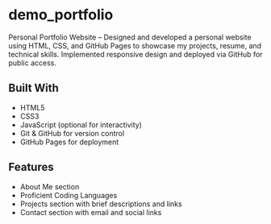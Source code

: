 # demo_portfolio
Personal Portfolio Website – Designed and developed a personal website using HTML, CSS, and GitHub Pages to showcase my projects, resume, and technical skills. Implemented responsive design and deployed via GitHub for public access.

## Built With

- HTML5
- CSS3
- JavaScript (optional for interactivity)
- Git & GitHub for version control
- GitHub Pages for deployment


## Features

- About Me section
- Proficient Coding Languages
- Projects section with brief descriptions and links
- Contact section with email and social links
